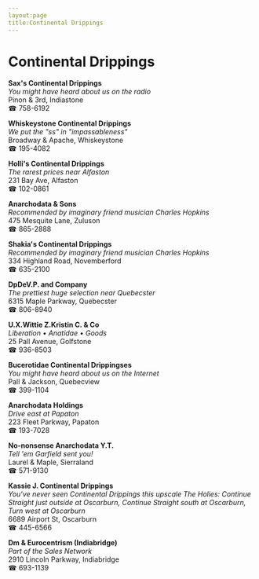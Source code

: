 ```yaml
---
layout:page
title:Continental Drippings
---
```

# Continental Drippings

**Sax's Continental Drippings**  
_You might have heard about us on the radio_  
Pinon & 3rd, Indiastone  
☎ 758-6192



**Whiskeystone Continental Drippings**  
_We put the "ss" in "impassableness"_  
Broadway & Apache, Whiskeystone  
☎ 195-4082



**Holli's Continental Drippings**  
_The rarest prices near Alfaston_  
231 Bay Ave, Alfaston  
☎ 102-0861



**Anarchodata & Sons**  
_Recommended by imaginary friend musician Charles Hopkins_  
475 Mesquite Lane, Zuluson  
☎ 865-2888



**Shakia's Continental Drippings**  
_Recommended by imaginary friend musician Charles Hopkins_  
334 Highland Road, Novemberford  
☎ 635-2100



**DpDeV.P. and Company**  
_The prettiest huge selection near Quebecster_  
6315 Maple Parkway, Quebecster  
☎ 806-8940



**U.X.Wittie Z.Kristin C. & Co**  
_Liberation • Anatidae • Goods_  
25 Pall Avenue, Golfstone  
☎ 936-8503



**Bucerotidae Continental Drippingses**  
_You might have heard about us on the Internet_  
Pall & Jackson, Quebecview  
☎ 399-1104



**Anarchodata Holdings**  
_Drive east at Papaton_  
223 Fleet Parkway, Papaton  
☎ 193-7028



**No-nonsense Anarchodata Y.T.**  
_Tell 'em Garfield sent you!_  
Laurel & Maple, Sierraland  
☎ 571-9130



**Kassie J. Continental Drippings**  
_You've never seen Continental Drippings this upscale 
The Holies: Continue Straight just outside at Oscarburn, Continue Straight south at Oscarburn, Turn west at Oscarburn_  
6689 Airport St, Oscarburn  
☎ 445-6566



**Dm & Eurocentrism (Indiabridge)**  
_Part of the Sales Network_  
2910 Lincoln Parkway, Indiabridge  
☎ 693-1139




